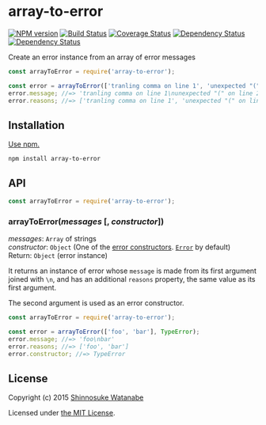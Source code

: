 # array-to-error

[![NPM version](https://img.shields.io/npm/v/array-to-error.svg)](https://www.npmjs.com/package/array-to-error)
[![Build Status](https://travis-ci.org/shinnn/array-to-error.svg?branch=master)](https://travis-ci.org/shinnn/array-to-error)
[![Coverage Status](https://img.shields.io/coveralls/shinnn/array-to-error.svg)](https://coveralls.io/github/shinnn/array-to-error?branch=master)
[![Dependency Status](https://david-dm.org/shinnn/array-to-error.svg)](https://david-dm.org/shinnn/array-to-error)
[![Dependency Status](https://david-dm.org/shinnn/array-to-error.svg)](https://david-dm.org/shinnn/array-to-error)

Create an error instance from an array of error messages

```javascript
const arrayToError = require('array-to-error');

const error = arrayToError(['tranling comma on line 1', 'unexpected "(" on line 2']);
error.message; //=> 'tranling comma on line 1\nunexpected "(" on line 2'
error.reasons; //=> ['tranling comma on line 1', 'unexpected "(" on line 2']
```

## Installation

[Use npm.](https://docs.npmjs.com/cli/install)

```
npm install array-to-error
```

## API

```javascript
const arrayToError = require('array-to-error');
```

### arrayToError(*messages* [, *constructor*])

*messages*: `Array` of strings  
*constructor*: `Object` (One of the [error constructors](https://developer.mozilla.org/docs/Web/JavaScript/Reference/Global_Objects/Error#Error_types). [`Error`](https://developer.mozilla.org/docs/Web/JavaScript/Reference/Global_Objects/Error) by default)  
Return: `Object` (error instance)

It returns an instance of error whose `message` is made from its first argument joined with `\n`, and has an additional `reasons` property, the same value as its first argument.

The second argument is used as an error constructor.

```javascript
const arrayToError = require('array-to-error');

const error = arrayToError(['foo', 'bar'], TypeError);
error.message; //=> 'foo\nbar'
error.reasons; //=> ['foo', 'bar']
error.constructor; //=> TypeError
```

## License

Copyright (c) 2015 [Shinnosuke Watanabe](https://github.com/shinnn)

Licensed under [the MIT License](./LICENSE).
